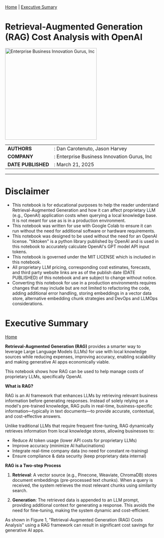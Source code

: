 
<a id='home' name='home'></a>
[Home](#home) |
[Executive Sumary](#exec-summary) 

# **Retrieval-Augmented Generation (RAG) Cost Analysis with OpenAI**

<a href="https://www.ebigurus.com" target="_blank">
  <img src="https://static.wixstatic.com/media/9e30ae_d8455f1fc37e407f99e49718483c63b1~mv2.png" alt="Enterprise Business Innovation Gurus, Inc" width="300">
</a>

| | |
|-|-|
|**AUTHORS**       |: Dan Carotenuto, Jason Harvey
|**COMPANY**       |: Enterprise Business Innovation Gurus, Inc
|**DATE PUBLISHED**|: March 21, 2025

---

# **Disclaimer**
* This notebook is for educational purposes to help the reader understand Retrieval-Augmented Generation and how it can affect proprietary LLM (e.g., OpenAI) application costs when querying a local  knowledge base. It is not meant for use as is in a production environment.
* This notebook was written for use with Google Colab to ensure it can run without the need for additional software or hardware requirements.
* This notebook was designed to be used without the need for an OpenAI license. "tiktoken" is a python library published by OpenAI and is used in this notebook to accurately calculate OpenAI's GPT model API input tokens.
* This notebook is governed under the MIT LICENSE which is included in this notebook.
* All proprietary LLM pricing, corresponding cost estimates, forecasts, and third party website links are as of the publish date (DATE PUBLISHED) of this notebook and are subject to change without notice.
* Converting this notebook for use in a production environments requires changes that may include but are not limited to refactoring the code, adding additional error handling, storing embeddings in a vector data store, alternative embedding chunk strategies and DevOps and LLMOps considerations.

<a id='exec-summary' name='exec-summary'></a>
# **Executive Summary**
[Home](#home)


**Retrieval-Augmented Generation (RAG)** provides a smarter way to leverage Large Language Models (LLMs) for use with local knowledge sources while reducing expenses, improving accuracy, enabling scalability and making generative AI apps economically viable.

This notebook shows how RAG can be used to help manage costs of proprietary LLMs, specifically OpenAI.

**What is RAG?**

RAG is an AI framework that enhances LLMs by retrieving relevant business information before generating responses. Instead of solely relying on a model's pre-trained knowledge, RAG pulls in real-time, business-specific information—typically in text documents—to provide accurate, contextual, and cost-effective answers.

Unlike traditional LLMs that require frequent fine-tuning, RAG dynamically retrieves information from local knowledge stores, allowing businesses to:
* Reduce AI token usage (lower API costs for proprietary LLMs)
* Improve accuracy (minimize AI hallucinations)
* Integrate real-time company data (no need for constant re-training)
* Ensure compliance & data security (keep proprietary data internal)

**RAG is a Two-step Process**
1. **Retrieval**: A vector source (e.g., Pinecone, Weaviate, ChromaDB) stores document embeddings (pre-processed text chunks). When a query is received, the system retrieves the most relevant chunks using similarity search.

2. **Generation**: The retrieved data is appended to an LLM prompt, providing additional context for generating a response. This avoids the need for fine-tuning, making the system dynamic and cost-efficient.

As shown in Figure 1, "Retrieval-Augmented Generation (RAG) Costs Analysis" using a RAG framework can result in significant cost savings for generative AI apps.

